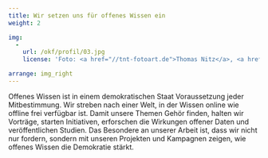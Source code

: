 ```yaml
---
title: Wir setzen uns für offenes Wissen ein
weight: 2

img:
  -
    url: /okf/profil/03.jpg
    license: 'Foto: <a href="//tnt-fotoart.de">Thomas Nitz</a>, <a href="https://www.flickr.com/photos/okfde/28069699487/in/album-72157696546500561/">Demokratielabore - Data Expedition</a>, <a href="https://creativecommons.org/licenses/by/4.0/">CC-BY 4.0</a>'

arrange: img_right
---
```


Offenes Wissen ist in einem demokratischen Staat Voraussetzung jeder Mitbestimmung. Wir streben nach einer Welt, in der Wissen online wie offline frei verfügbar ist. Damit unsere Themen Gehör finden, halten wir Vorträge, starten Initiativen, erforschen die Wirkungen offener Daten und veröffentlichen Studien. Das Besondere an unserer Arbeit ist, dass wir nicht nur fordern, sondern mit unseren Projekten und Kampagnen zeigen, wie offenes Wissen die Demokratie stärkt.
